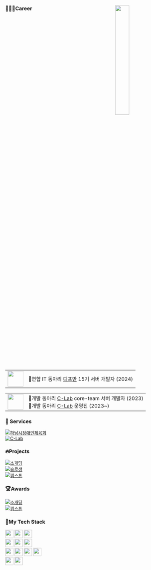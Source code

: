 <div>
    <img align="right" src="https://github.com/Don-tEuhRa/.github/assets/52882799/be279b73-af47-4e42-9725-5f1da5d23b2b" width="30%"/>

### 👨🏻‍💻Career
<table border="0">
  <tr>
    <td><img src="https://github.com/user-attachments/assets/0238fd66-f23e-44e0-b731-57ea3c9a5480" width="50"></td>
    <td>📍<span>연합 IT 동아리 <a href="https://github.com/depromeet">디프만</a> 15기 서버 개발자 (2024)</span></td>
  </tr>
</table>

<table border="0">
  <tr>
    <td><img src="https://github.com/user-attachments/assets/917f51fa-1ec5-45ce-9e1c-5919b7f73abe" width="50"></td>
    <td>
      📍<span>개발 동아리 <a href="https://github.com/KGU-C-Lab">C-Lab</a> core-team 서버 개발자 (2023)</span><br>
      📍<span>개발 동아리 <a href="https://github.com/KGU-C-Lab">C-Lab</a> 운영진 (2023~)</span><br>
    </td>
  </tr>
</table>


### 📲 Services 
[![하남시장애인체육회](https://img.shields.io/badge/경기도%20하남시%20장애인%20체육회-홈페이지%20개발-9cc)]()
<br>
[![C-Lab](https://img.shields.io/badge/경기대학교%20개발동아리-씨랩%20페이지%20개발-2aa)](https://www.clab.page)

### 🔥Projects
[![소개딩](https://img.shields.io/badge/의류기부%20플랫폼-Re:born-d58)](https://github.com/Don-tEuhRa) <br>
[![슬로생](https://img.shields.io/badge/고령자%20의료%20서비스-슬기로운%20노후생활:슬로생-a79)]() 
<br>
[![캡스톤](https://img.shields.io/badge/GPT%20대화형%20태블릿%20메뉴판-NiceToMenu-d77)]() 

### 🏆Awards
[![소개딩](https://img.shields.io/badge/제%2010회%20소프트웨어%20개발보안%20시큐어코딩%20해커톤-최우수상-9cf)](https://github.com/Don-tEuhRa) 
<br>
[![캡스톤](https://img.shields.io/badge/2024년%20경기대학교%20기초%20캡스톤-금상-8cb)]() 
<br>

### 🔨My Tech Stack
<img src="https://img.shields.io/badge/Java-orange?style=for-the-badge&logo=coffeescript&logoColor=white" height="26"/>
<img src="https://img.shields.io/badge/Spring-6DB33F?style=for-the-badge&logo=spring&logoColor=white" height="26"/>
<img src="https://img.shields.io/badge/SpringBoot-6DB33F?style=for-the-badge&logo=springboot&logoColor=white" height="26"/>
<br>
<img src="https://img.shields.io/badge/NGNIX-009639?style=for-the-badge&logo=NGINX&logoColor=white" height="26"/>
<img src="https://img.shields.io/badge/ec2-FF9900?style=for-the-badge&logo=amazon%20ec2&logoColor=white" height="26"/>
<img src="https://img.shields.io/badge/ncp-03C75A?style=for-the-badge&logo=Naver&logoColor=white" height="26"/>
<br>
<img src="https://img.shields.io/badge/MySQL-4479A1?style=for-the-badge&logo=mysql&logoColor=white" height="26"/>
<img src="https://img.shields.io/badge/MariaDB-003545?style=for-the-badge&logo=MariaDB&logoColor=white" height="26"/>
<img src="https://img.shields.io/badge/PostgreSQL-blue?style=for-the-badge&logo=postgresql&logoColor=white" height="26"/>
<img src="https://img.shields.io/badge/Redis-DC382D?style=for-the-badge&logo=Redis&logoColor=white" height="26"/>
<br>
<img src="https://img.shields.io/badge/React-61DAFB?style=for-the-badge&logo=react&logoColor=white" height="26"/>
<img src="https://img.shields.io/badge/tailwindcss-06B6D4?style=for-the-badge&logo=tailwindcss&logoColor=white" height="26"/>
</div>


